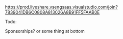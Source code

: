 https://prod.liveshare.vsengsaas.visualstudio.com/join?7839041DB6C0808A813026A8B91FF5FAAB0E


Todo: 

Sponsorships?
or some thing at bottom